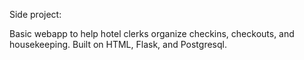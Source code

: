 Side project:

Basic webapp to help hotel clerks organize checkins, checkouts, and housekeeping.
Built on HTML, Flask, and Postgresql.
